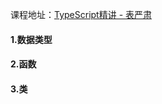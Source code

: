 课程地址：[TypeScript精讲 - 表严肃](https://www.bilibili.com/video/av7246253/)

#### 1.数据类型

#### 2.函数

#### 3.类
